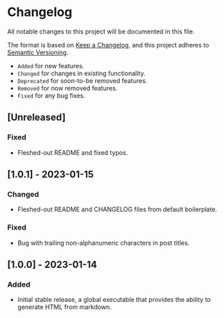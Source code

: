 # Changelog

All notable changes to this project will be documented in this file.

The format is based on [Keep a Changelog](https://keepachangelog.com/en/1.0.0/), and this project adheres to
[Semantic Versioning](https://semver.org/spec/v2.0.0.html).

* `Added` for new features.
* `Changed` for changes in existing functionality.
* `Deprecated` for soon-to-be removed features.
* `Removed` for now removed features.
* `Fixed` for any bug fixes.

## [Unreleased]

### Fixed

* Fleshed-out README and fixed typos.

## [1.0.1] - 2023-01-15 

### Changed

* Fleshed-out README and CHANGELOG files from default boilerplate.

### Fixed

* Bug with trailing non-alphanumeric characters in post titles.
 
## [1.0.0] - 2023-01-14

### Added

* Initial stable release, a global executable that provides the ability to generate HTML from markdown.
